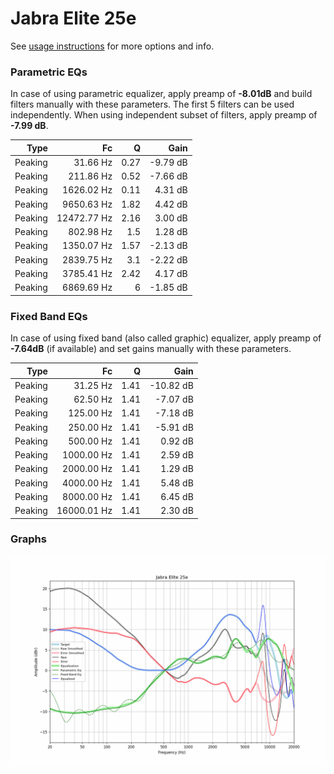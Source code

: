 # Jabra Elite 25e
See [usage instructions](https://github.com/jaakkopasanen/AutoEq#usage) for more options and info.

### Parametric EQs
In case of using parametric equalizer, apply preamp of **-8.01dB** and build filters manually
with these parameters. The first 5 filters can be used independently.
When using independent subset of filters, apply preamp of **-7.99 dB**.

| Type    | Fc          |    Q | Gain     |
|--------:|------------:|-----:|---------:|
| Peaking | 31.66 Hz    | 0.27 | -9.79 dB |
| Peaking | 211.86 Hz   | 0.52 | -7.66 dB |
| Peaking | 1626.02 Hz  | 0.11 | 4.31 dB  |
| Peaking | 9650.63 Hz  | 1.82 | 4.42 dB  |
| Peaking | 12472.77 Hz | 2.16 | 3.00 dB  |
| Peaking | 802.98 Hz   | 1.5  | 1.28 dB  |
| Peaking | 1350.07 Hz  | 1.57 | -2.13 dB |
| Peaking | 2839.75 Hz  | 3.1  | -2.22 dB |
| Peaking | 3785.41 Hz  | 2.42 | 4.17 dB  |
| Peaking | 6869.69 Hz  | 6    | -1.85 dB |

### Fixed Band EQs
In case of using fixed band (also called graphic) equalizer, apply preamp of **-7.64dB**
(if available) and set gains manually with these parameters.

| Type    | Fc          |    Q | Gain      |
|--------:|------------:|-----:|----------:|
| Peaking | 31.25 Hz    | 1.41 | -10.82 dB |
| Peaking | 62.50 Hz    | 1.41 | -7.07 dB  |
| Peaking | 125.00 Hz   | 1.41 | -7.18 dB  |
| Peaking | 250.00 Hz   | 1.41 | -5.91 dB  |
| Peaking | 500.00 Hz   | 1.41 | 0.92 dB   |
| Peaking | 1000.00 Hz  | 1.41 | 2.59 dB   |
| Peaking | 2000.00 Hz  | 1.41 | 1.29 dB   |
| Peaking | 4000.00 Hz  | 1.41 | 5.48 dB   |
| Peaking | 8000.00 Hz  | 1.41 | 6.45 dB   |
| Peaking | 16000.01 Hz | 1.41 | 2.30 dB   |

### Graphs
![](./Jabra%20Elite%2025e.png)